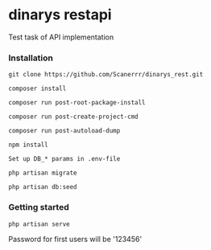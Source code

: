 # dinarys restapi
Test task of API implementation

 ### Installation
  `git clone https://github.com/Scanerrr/dinarys_rest.git`

 
  `composer install`
  
  `composer run post-root-package-install`
  
  `composer run post-create-project-cmd`
  
  `composer run post-autoload-dump`

  `npm install`

 `Set up DB_* params in .env-file`
 
 `php artisan migrate`
 
 `php artisan db:seed`

 ### Getting started
  `php artisan serve`
  
  Password for first users will be '123456'
